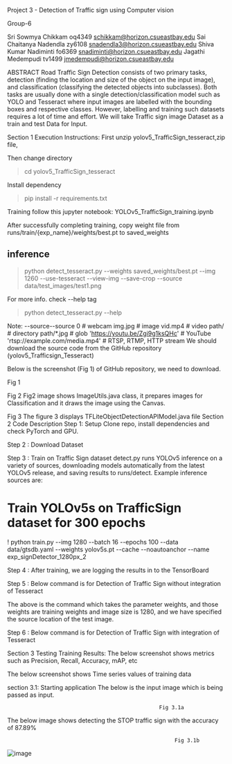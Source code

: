 Project 3 - Detection of Traffic sign using Computer vision

Group-6

Sri Sowmya Chikkam                     oq4349 		schikkam@horizon.csueastbay.edu
Sai Chaitanya Nadendla 	        zy6108 		snadendla3@horizon.csueastbay.edu
Shiva Kumar Nadiminti 	        fo6369 		snadiminti@horizon.csueastbay.edu
Jagathi Medempudi		        tv1499 		jmedempudi@horizon.csueastbay.edu


ABSTRACT
Road Traffic Sign Detection consists of two primary tasks, detection (finding the location and size of the object on the input image), and classification (classifying the detected objects into subclasses). Both tasks are usually done with a single detection/classification model such as YOLO and Tesseract where input images are labelled with the bounding boxes and respective classes. However, labelling and training such datasets requires a lot of time and effort. We will take Traffic sign image Dataset as a train and test Data for Input. 

 




Section 1 Execution Instructions: 
First unzip yolov5_TrafficSign_tesseract,zip file, 

Then change directory 
> cd yolov5_TrafficSign_tesseract

Install dependency
> pip install -r requirements.txt

Training
follow this jupyter notebook: YOLOv5_TrafficSign_training.ipynb 

After successfully completing training, copy weight file from runs/train/{exp_name}/weights/best.pt to saved_weights

## inference
> python detect_tesseract.py --weights saved_weights/best.pt --img 1260 --use-tesseract --view-img --save-crop --source data/test_images/test1.png

For more info. check --help tag
> python detect_tesseract.py --help

Note: --source--source 0  # webcam
                          img.jpg  # image 
                          vid.mp4  # video
                          path/  # directory
                          path/*.jpg  # glob
                          'https://youtu.be/Zgi9g1ksQHc'  # YouTube
                          'rtsp://example.com/media.mp4'  # RTSP, RTMP, HTTP stream
We should download the source code from the GitHub repository (yolov5_Trafficsign_Tesseract) 







Below is the screenshot (Fig 1) of GitHub repository, we need to download.

 
Fig 1
 
Fig 2
Fig2 image shows ImageUtils.java class, it prepares images for Classification and it draws the image using the Canvas.
 
Fig 3
The figure 3 displays TFLiteObjectDetectionAPIModel.java file 
Section 2 Code Description
Step 1: Setup
Clone repo, install dependencies and check PyTorch and GPU.
 

Step 2 : Download Dataset
 

Step 3 : Train on Traffic Sign dataset
detect.py runs YOLOv5 inference on a variety of sources, downloading models automatically from the latest YOLOv5 release, and saving results to runs/detect. Example inference sources are:

# Train YOLOv5s on TrafficSign dataset for 300 epochs
! python train.py --img 1280 --batch 16 --epochs 100 --data data/gtsdb.yaml --weights yolov5s.pt --cache --noautoanchor --name exp_signDetector_1280px_2 


Step 4 : After training, we are logging the results in to the TensorBoard

 






Step 5 : Below command is for Detection of Traffic Sign without integration of Tesseract


 
The above is the command which takes the parameter weights, and those weights are training weights and image size is 1280, and we have specified the source location of the test image.

Step 6 : Below command is for Detection of Traffic Sign with integration of Tesseract

 

Section 3 Testing
Training Results: The below screenshot shows  metrics such as Precision, Recall, Accuracy, mAP, etc
 

The below screenshot shows Time series values of training data
 

section 3.1: Starting application
The below is the input image which is being passed as input.
 
                                                     Fig 3.1a
The below image shows detecting the STOP traffic sign with the accuracy of 87.89%

 
                                                          Fig 3.1b
![image](https://user-images.githubusercontent.com/95442036/144502523-a3141488-e32b-4413-8d96-7be98794e553.png)
